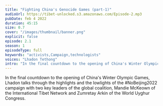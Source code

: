 ```yaml
---
title: "Fighting China's Genocide Games (part-1)"
audioUrl: https://tibet-unlocked.s3.amazonaws.com/Episode-2.mp3
pubDate: feb 4 2022
duration: 45:15
size: 0.7
cover: "/images/thumbnail/banner.png"
explicit: false
episode: 2.1
season: 1
episodeType: full
keywords: "activists,Campaign,technologists"
voices: "Lhadon Tethong"
intro: "In the final countdown to the opening of China's Winter Olympic Games, Lhadon talks through the highlights and the lowlights of the #NoBeijing2022 campaign with two key leaders of the global coalition, Mandie McKeown of the International Tibet Network and Zumretay Arkin of the World Uyghur Congress. "
---
```

In the final countdown to the opening of China's Winter Olympic Games, Lhadon talks through the highlights and the lowlights of the #NoBeijing2022 campaign with two key leaders of the global coalition, Mandie McKeown of the International Tibet Network and Zumretay Arkin of the World Uyghur Congress.